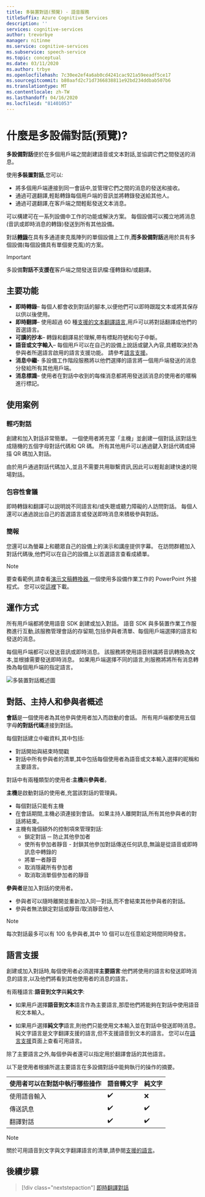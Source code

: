 ```yaml
---
title: 多裝置對話(預覽) - 語音服務
titleSuffix: Azure Cognitive Services
description: ''
services: cognitive-services
author: trevorbye
manager: nitinme
ms.service: cognitive-services
ms.subservice: speech-service
ms.topic: conceptual
ms.date: 03/11/2020
ms.author: trbye
ms.openlocfilehash: 7c30ee2ef4a6ab0cd4241cac921a59eeadf5ce17
ms.sourcegitcommit: b80aafd2c71d7366838811e92bd234ddbab507b6
ms.translationtype: MT
ms.contentlocale: zh-TW
ms.lasthandoff: 04/16/2020
ms.locfileid: "81401053"
---
```

# <a name="what-is-multi-device-conversation-preview"></a>什麼是多設備對話(預覽)?

**多設備對話**便於在多個用戶端之間創建語音或文本對話,並協調它們之間發送的消息。

使用**多裝置對話**,您可以:

- 將多個用戶端連接到同一會話中,並管理它們之間的消息的發送和接收。
- 通過可選翻譯,輕鬆轉錄每個用戶端的音訊並將轉錄發送給其他人。
- 通過可選翻譯,在客戶端之間輕鬆發送文本消息。

可以構建可在一系列設備中工作的功能或解決方案。 每個設備可以獨立地將消息(音訊或即時消息的轉錄)發送到所有其他設備。

對話[**轉錄**](conversation-transcription.md)在具有多通道麥克風陣列的單個設備上工作,**而多設備對話**適用於具有多個設備(每個設備具有單個麥克風)的方案。

>[!IMPORTANT]
> 多設備**對話不支援在**客戶端之間發送音訊檔:僅轉錄和/或翻譯。

## <a name="key-features"></a>主要功能

- **即時轉錄**– 每個人都會收到對話的腳本,以便他們可以即時跟蹤文本或將其保存以供以後使用。
- **即時翻譯**– 使用超過 60 種[支援的文本翻譯語言](language-support.md#text-languages),用戶可以將對話翻譯成他們的首選語言。
- **可讀的抄本**– 轉錄和翻譯易於理解,帶有標點符號和句子中斷。
- **語音或文字輸入**– 每個用戶可以在自己的設備上說話或鍵入內容,具體取決於為參與者所選語言啟用的語言支援功能。 請參考[語言支援](language-support.md#speech-to-text)。
- **消息中繼**- 多設備工作階段服務將以他們選擇的語言將一個用戶端發送的消息分發給所有其他用戶端。
- **消息標識**– 使用者在對話中收到的每條消息都將用發送該消息的使用者的暱稱進行標記。

## <a name="use-cases"></a>使用案例

### <a name="lightweight-conversations"></a>輕巧對話

創建和加入對話非常簡單。 一個使用者將充當「主機」並創建一個對話,該對話生成隨機的五個字母對話代碼和 QR 碼。 所有其他用戶可以通過鍵入對話代碼或掃描 QR 碼加入對話。 

由於用戶通過對話代碼加入,並且不需要共用聯繫資訊,因此可以輕鬆創建快速的現場對話。

### <a name="inclusive-meetings"></a>包容性會議

即時轉錄和翻譯可以説明說不同語言和/或失聰或聽力障礙的人訪問對話。 每個人還可以通過說出自己的首選語言或發送即時消息來積极參與對話。

### <a name="presentations"></a>簡報

您還可以為螢幕上和聽眾自己的設備上的演示和講座提供字幕。 在訪問群體加入對話代碼後,他們可以在自己的設備上以首選語言查看成績單。

> [!NOTE]
> 要查看範例,請查看[演示文稿轉換器](https://www.microsoft.com/translator/apps/presentation-translator/),一個使用多設備作業工作的 PowerPoint 外接程式。 您可以從[這裡](https://www.microsoft.com/download/details.aspx?id=55024)下載。

## <a name="how-it-works"></a>運作方式

所有用戶端都將使用語音 SDK 創建或加入對話。 語音 SDK 與多裝置作業工作服務進行互動,該服務管理會話的存留期,包括參與者清單、每個用戶端選擇的語言和發送的消息。  

每個用戶端都可以發送音訊或即時消息。 該服務將使用語音辨識將音訊轉換為文本,並根據需要發送即時消息。 如果用戶端選擇不同的語言,則服務將將所有消息轉換為每個用戶端的指定語言。

![多裝置對話概述圖](media/scenarios/multi-device-conversation.png)

## <a name="overview-of-conversation-host-and-participant"></a>對話、主持人和參與者概述

**會話**是一個使用者為其他參與使用者加入而啟動的會話。 所有用戶端都使用五個字母**的對話代碼**連接到對話。

每個對話建立中繼資料,其中包括:
-    對話開始與結束時間戳
-    對話中所有參與者的清單,其中包括每個使用者為語音或文本輸入選擇的昵稱和主要語言。


對話中有兩種類型的使用者:**主機**與**參與者**。

**主機**是啟動對話的使用者,充當該對話的管理員。
- 每個對話只能有主機
- 在會話期間,主機必須連接到會話。 如果主持人離開對話,所有其他參與者的對話將結束。
- 主機有幾個額外的控制項來管理對話: 
    - 鎖定對話 ─ 防止其他參加者
    - 使所有參加者靜音 - 封鎖其他參加對話傳送任何訊息,無論是從語音或即時訊息中轉錄的
    - 將單一者靜音
    - 取消隱藏所有參加者
    - 取消取消單個參加者的靜音

**參與者**是加入對話的使用者。
- 參與者可以隨時離開並重新加入同一對話,而不會結束其他參與者的對話。
- 參與者無法鎖定對話或靜音/取消靜音他人

> [!NOTE]
> 每次對話最多可以有 100 名參與者,其中 10 個可以在任意給定時間同時發言。

## <a name="language-support"></a>語言支援

創建或加入對話時,每個使用者必須選擇**主要語言**:他們將使用的語言和發送即時消息的語言,以及他們將看到其他使用者的消息的語言。

有兩種語言:**語音到文字**與**純文字**:
- 如果用戶選擇**語音到文本**語言作為主要語言,那麼他們將能夠在對話中使用語音和文本輸入。

- 如果用戶選擇**純文字**語言,則他們只能使用文本輸入並在對話中發送即時消息。 純文字語言是文字翻譯支援的語言,但不支援語音到文本的語言。 您可以在[語言支援](supported-languages.md)頁面上查看可用語言。

除了主要語言之外,每個參與者還可以指定用於翻譯會話的其他語言。

以下是使用者根據所選主要語言在多設備對話中能夠執行的操作的摘要。


| 使用者可以在對話中執行哪些操作 | 語音轉文字 | 純文字 |
|-----------------------------------|----------------|------|
| 使用語音輸入 | ✔️ | ❌ |
| 傳送訊息 | ✔️ | ✔️ |
| 翻譯對話 | ✔️ | ✔️ |

> [!NOTE]
> 關於可用語音到文字與文字翻譯語言的清單,請參閱[支援的語言](supported-languages.md)。



## <a name="next-steps"></a>後續步驟

> [!div class="nextstepaction"]
> [即時翻譯對話](quickstarts/multi-device-conversation.md)
